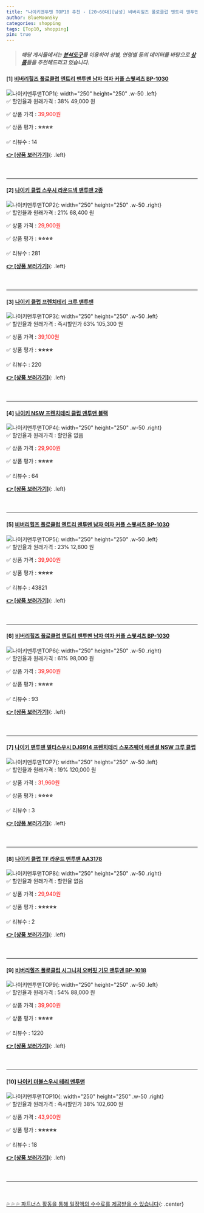 ```yaml
---
title: "나이키맨투맨 TOP10 추천 - [20~60대][남성] 비버리힐즈 폴로클럽 엔트리 맨투맨 남자 여자 커플 스웻셔츠 BP-1030"
author: BlueMoonSky
categories: shopping
tags: [Top10, shopping]
pin: true
---
```


> ##### 해당 게시물에서는 [**분석도구**](https://itemscout.io/)를 이용하여 **성별**, **연령별** 등의 데이터를 바탕으로 [**상품**](https://link.coupang.com/a/baae76)들을 추천해드리고 있습니다.

#### [1] [비버리힐즈 폴로클럽 엔트리 맨투맨 남자 여자 커플 스웻셔츠 BP-1030](https://link.coupang.com/re/AFFSDP?lptag=AF5964186&subid=bluemoonsky6999&pageKey=7578989782&traceid=V0-153&itemId=20002947076&vendorItemId=87100017413)
![나이키맨투맨TOP1](https://thumbnail8.coupangcdn.com/thumbnails/remote/230x230ex/image/vendor_inventory/bc2e/342b10049b8511957edc395d7d4cea6fb0ecfbad0729e7d61b0516aa0ba9.jpg){: width="250" height="250" .w-50 .left}
<br>
✅ 할인율과 원래가격 : 38%  49,000   원

✅ 상품 가격 : <span style="color:red"> 39,900원 </span>

✅ 상품 평가 : **⭐⭐⭐⭐**

✅ 리뷰수 : 14

[**👉  [상품 보러가기]**](https://link.coupang.com/re/AFFSDP?lptag=AF5964186&subid=bluemoonsky6999&pageKey=7578989782&traceid=V0-153&itemId=20002947076&vendorItemId=87100017413){: .left}
<br>
<br>
<br>

***

#### [2] [나이키 클럽 스우시 라운드넥 맨투맨 2종](https://link.coupang.com/re/AFFSDP?lptag=AF5964186&subid=bluemoonsky6999&pageKey=7553279003&traceid=V0-153&itemId=19883153778&vendorItemId=86983615988)
![나이키맨투맨TOP2](https://thumbnail7.coupangcdn.com/thumbnails/remote/230x230ex/image/vendor_inventory/e5c9/d4b002511a3988123faeca5cf9e1e12577a9b5481d0a8982351f547acf79.jpg){: width="250" height="250" .w-50 .right}
<br>
✅ 할인율과 원래가격 : 21%  68,400   원

✅ 상품 가격 : <span style="color:red"> 29,900원 </span>

✅ 상품 평가 : **⭐⭐⭐⭐**

✅ 리뷰수 : 281

[**👉  [상품 보러가기]**](https://link.coupang.com/re/AFFSDP?lptag=AF5964186&subid=bluemoonsky6999&pageKey=7553279003&traceid=V0-153&itemId=19883153778&vendorItemId=86983615988){: .left}
<br>
<br>
<br>

***

#### [3] [나이키 클럽 프렌치테리 크루 맨투맨](https://link.coupang.com/re/AFFSDP?lptag=AF5964186&subid=bluemoonsky6999&pageKey=7159382347&traceid=V0-153&itemId=18014710199&vendorItemId=87095738725)
![나이키맨투맨TOP3](https://thumbnail10.coupangcdn.com/thumbnails/remote/230x230ex/image/vendor_inventory/a5b4/cc85ca3c037371ad7bf0f479e4aead68cb44bc2d463bddb301a160fb156d.jpg){: width="250" height="250" .w-50 .left}
<br>
✅ 할인율과 원래가격 : 즉시할인가 63%  105,300   원

✅ 상품 가격 : <span style="color:red"> 39,100원 </span>

✅ 상품 평가 : **⭐⭐⭐⭐**

✅ 리뷰수 : 220

[**👉  [상품 보러가기]**](https://link.coupang.com/re/AFFSDP?lptag=AF5964186&subid=bluemoonsky6999&pageKey=7159382347&traceid=V0-153&itemId=18014710199&vendorItemId=87095738725){: .left}
<br>
<br>
<br>

***

#### [4] [나이키 NSW 프렌치테리 클럽 맨투맨 블랙](https://link.coupang.com/re/AFFSDP?lptag=AF5964186&subid=bluemoonsky6999&pageKey=5816032919&traceid=V0-153&itemId=10023292293&vendorItemId=85006285506)
![나이키맨투맨TOP4](https://thumbnail10.coupangcdn.com/thumbnails/remote/230x230ex/image/vendor_inventory/5b2e/50da084f993cca1575448b2377a3e5ee852c15715d0d756460db72087056.jpg){: width="250" height="250" .w-50 .right}
<br>
✅ 할인율과 원래가격 : 할인율 없음

✅ 상품 가격 : <span style="color:red"> 29,900원 </span>

✅ 상품 평가 : **⭐⭐⭐⭐**

✅ 리뷰수 : 64

[**👉  [상품 보러가기]**](https://link.coupang.com/re/AFFSDP?lptag=AF5964186&subid=bluemoonsky6999&pageKey=5816032919&traceid=V0-153&itemId=10023292293&vendorItemId=85006285506){: .left}
<br>
<br>
<br>

***

#### [5] [비버리힐즈 폴로클럽 엔트리 맨투맨 남자 여자 커플 스웻셔츠 BP-1030](https://link.coupang.com/re/AFFSDP?lptag=AF5964186&subid=bluemoonsky6999&pageKey=7578989782&traceid=V0-153&itemId=20002947068&vendorItemId=87100017337)
![나이키맨투맨TOP5](https://thumbnail7.coupangcdn.com/thumbnails/remote/230x230ex/image/vendor_inventory/0a96/21a6720b94a699a91a077f54e2ef16d98bca7ba60115c6fd723a0bf643e5.jpg){: width="250" height="250" .w-50 .left}
<br>
✅ 할인율과 원래가격 : 23%  12,800   원

✅ 상품 가격 : <span style="color:red"> 39,900원 </span>

✅ 상품 평가 : **⭐⭐⭐⭐**

✅ 리뷰수 : 43821

[**👉  [상품 보러가기]**](https://link.coupang.com/re/AFFSDP?lptag=AF5964186&subid=bluemoonsky6999&pageKey=7578989782&traceid=V0-153&itemId=20002947068&vendorItemId=87100017337){: .left}
<br>
<br>
<br>

***

#### [6] [비버리힐즈 폴로클럽 엔트리 맨투맨 남자 여자 커플 스웻셔츠 BP-1030](https://link.coupang.com/re/AFFSDP?lptag=AF5964186&subid=bluemoonsky6999&pageKey=7578989782&traceid=V0-153&itemId=20002947065&vendorItemId=87100017312)
![나이키맨투맨TOP6](https://thumbnail10.coupangcdn.com/thumbnails/remote/230x230ex/image/vendor_inventory/50ab/edeafe4e39448536510e0fe0a8a10b31cf5aa45fcfdb5454812df691356d.jpg){: width="250" height="250" .w-50 .right}
<br>
✅ 할인율과 원래가격 : 61%  98,000   원

✅ 상품 가격 : <span style="color:red"> 39,900원 </span>

✅ 상품 평가 : **⭐⭐⭐⭐**

✅ 리뷰수 : 93

[**👉  [상품 보러가기]**](https://link.coupang.com/re/AFFSDP?lptag=AF5964186&subid=bluemoonsky6999&pageKey=7578989782&traceid=V0-153&itemId=20002947065&vendorItemId=87100017312){: .left}
<br>
<br>
<br>

***

#### [7] [나이키 맨투맨 멀티스우시 DJ6914 프렌치테리 스포츠웨어 에센셜 NSW 크루 클럽](https://link.coupang.com/re/AFFSDP?lptag=AF5964186&subid=bluemoonsky6999&pageKey=7585011222&traceid=V0-153&itemId=20030577356&vendorItemId=87127121976)
![나이키맨투맨TOP7](https://thumbnail8.coupangcdn.com/thumbnails/remote/230x230ex/image/vendor_inventory/0528/f4372fa85f0cc163e22b497042fdefe2f5632ff62d4d88a56f374aeff2a3.jpg){: width="250" height="250" .w-50 .left}
<br>
✅ 할인율과 원래가격 : 19%  120,000   원

✅ 상품 가격 : <span style="color:red"> 31,960원 </span>

✅ 상품 평가 : **⭐⭐⭐⭐**

✅ 리뷰수 : 3

[**👉  [상품 보러가기]**](https://link.coupang.com/re/AFFSDP?lptag=AF5964186&subid=bluemoonsky6999&pageKey=7585011222&traceid=V0-153&itemId=20030577356&vendorItemId=87127121976){: .left}
<br>
<br>
<br>

***

#### [8] [나이키 클럽 TF 라운드 맨투맨 AA3178](https://link.coupang.com/re/AFFSDP?lptag=AF5964186&subid=bluemoonsky6999&pageKey=6060934294&traceid=V0-153&itemId=11144945347&vendorItemId=86354336463)
![나이키맨투맨TOP8](https://thumbnail7.coupangcdn.com/thumbnails/remote/230x230ex/image/vendor_inventory/fcb2/634cd455f8105843fe1df3da723dc2ad5f071da523f3627dc75ac1bae747.jpg){: width="250" height="250" .w-50 .right}
<br>
✅ 할인율과 원래가격 : 할인율 없음

✅ 상품 가격 : <span style="color:red"> 29,940원 </span>

✅ 상품 평가 : **⭐⭐⭐⭐⭐**

✅ 리뷰수 : 2

[**👉  [상품 보러가기]**](https://link.coupang.com/re/AFFSDP?lptag=AF5964186&subid=bluemoonsky6999&pageKey=6060934294&traceid=V0-153&itemId=11144945347&vendorItemId=86354336463){: .left}
<br>
<br>
<br>

***

#### [9] [비버리힐즈 폴로클럽 시그니처 오버핏 기모 맨투맨 BP-1018](https://link.coupang.com/re/AFFSDP?lptag=AF5964186&subid=bluemoonsky6999&pageKey=6801800605&traceid=V0-153&itemId=16058392239&vendorItemId=83261758437)
![나이키맨투맨TOP9](https://thumbnail7.coupangcdn.com/thumbnails/remote/230x230ex/image/vendor_inventory/bea3/7f91b110fdb7fbbd4a210e080eda895d7a894ca4f8993a63cb20653f47ec.jpg){: width="250" height="250" .w-50 .left}
<br>
✅ 할인율과 원래가격 : 54%  88,000   원

✅ 상품 가격 : <span style="color:red"> 39,900원 </span>

✅ 상품 평가 : **⭐⭐⭐⭐**

✅ 리뷰수 : 1220

[**👉  [상품 보러가기]**](https://link.coupang.com/re/AFFSDP?lptag=AF5964186&subid=bluemoonsky6999&pageKey=6801800605&traceid=V0-153&itemId=16058392239&vendorItemId=83261758437){: .left}
<br>
<br>
<br>

***

#### [10] [나이키 더블스우시 테리 맨투맨](https://link.coupang.com/re/AFFSDP?lptag=AF5964186&subid=bluemoonsky6999&pageKey=7600622312&traceid=V0-153&itemId=20105021685&vendorItemId=87200009222)
![나이키맨투맨TOP10](https://thumbnail7.coupangcdn.com/thumbnails/remote/230x230ex/image/vendor_inventory/2641/4a1a7086f475d1e4741844829e755e1eaacee58bbedd9d33d1e577357661.jpg){: width="250" height="250" .w-50 .right}
<br>
✅ 할인율과 원래가격 : 즉시할인가 38%  102,600   원

✅ 상품 가격 : <span style="color:red"> 43,900원 </span>

✅ 상품 평가 : **⭐⭐⭐⭐⭐**

✅ 리뷰수 : 18

[**👉  [상품 보러가기]**](https://link.coupang.com/re/AFFSDP?lptag=AF5964186&subid=bluemoonsky6999&pageKey=7600622312&traceid=V0-153&itemId=20105021685&vendorItemId=87200009222){: .left}
<br>
<br>
<br>

***
<br><br>[💦 💦 💦 파트너스 활동을 통해 일정액의 수수료를 제공받을 수 있습니다](https://link.coupang.com/a/baae76){: .center}